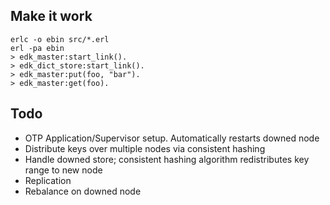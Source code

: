 ## Make it work

    erlc -o ebin src/*.erl
    erl -pa ebin
    > edk_master:start_link().
    > edk_dict_store:start_link().
    > edk_master:put(foo, "bar").
    > edk_master:get(foo).
    
## Todo

* OTP Application/Supervisor setup. Automatically restarts downed node
* Distribute keys over multiple nodes via consistent hashing
* Handle downed store; consistent hashing algorithm redistributes key range to new node
* Replication
* Rebalance on downed node